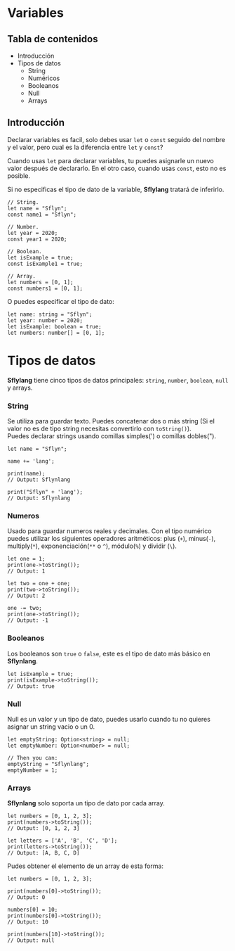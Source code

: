 # Variables

## Tabla de contenidos
* Introducción
* Tipos de datos
  * String
  * Numéricos
  * Booleanos
  * Null
  * Arrays

## Introducción
Declarar variables es facil, solo debes usar `let` o `const` seguido  del nombre y el valor, 
pero cual es la diferencia entre `let` y `const`?  

Cuando usas `let` para declarar variables, tu puedes asignarle un nuevo valor después de 
declararlo. En el otro caso, cuando usas `const`, esto no es posible.   

Si no especificas el tipo de dato de la variable, **Sflylang** tratará de inferirlo.

```
// String.
let name = "Sflyn";
const name1 = "Sflyn";

// Number.
let year = 2020;
const year1 = 2020;

// Boolean.
let isExample = true;
const isExample1 = true;

// Array.
let numbers = [0, 1];
const numbers1 = [0, 1];
```
O puedes especificar el tipo de dato:
```
let name: string = "Sflyn";
let year: number = 2020;
let isExample: boolean = true;
let numbers: number[] = [0, 1];
```
# Tipos de datos
**Sflylang** tiene cinco tipos de datos principales: `string`, `number`, `boolean`, `null` y arrays.
### String
Se utiliza para guardar texto. Puedes concatenar dos o más string (Si el valor no es de tipo 
string necesitas convertirlo con `toString()`).  
Puedes declarar strings usando comillas simples(') o comillas dobles(").
```
let name = "Sflyn";

name += 'lang';

print(name);
// Output: Sflynlang

print("Sflyn" + 'lang');
// Output: Sflynlang

```
### Numeros
Usado para guardar numeros reales y decimales. Con el tipo numérico puedes utilizar los siguientes operadores
aritméticos: plus (`+`), minus(`-`), multiply(`*`), exponenciación(`**` o `^`), módulo(`%`) y dividir (`\`).
```
let one = 1;
print(one->toString());
// Output: 1

let two = one + one;
print(two->toString());
// Output: 2

one -= two;
print(one->toString());
// Output: -1
```
### Booleanos
Los booleanos son `true` o `false`, este es el tipo de dato más básico en **Sflynlang**.
```
let isExample = true;
print(isExample->toString());
// Output: true

```
### Null
Null es un valor y un tipo de dato, puedes usarlo cuando tu no quieres asignar un string vacio o un 0.
```
let emptyString: Option<string> = null;
let emptyNumber: Option<number> = null;

// Then you can:
emptyString = "Sflynlang";
emptyNumber = 1;
```
### Arrays
**Sflynlang** solo soporta un tipo de dato por cada array.
```
let numbers = [0, 1, 2, 3];
print(numbers->toString());
// Output: [0, 1, 2, 3]

let letters = ['A', 'B', 'C', 'D'];
print(letters->toString());
// Output: [A, B, C, D]

```
Pudes obtener el elemento de un array de esta forma:
```
let numbers = [0, 1, 2, 3];

print(numbers[0]->toString());
// Output: 0

numbers[0] = 10;
print(numbers[0]->toString());
// Output: 10

print(numbers[10]->toString());
// Output: null

```
